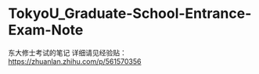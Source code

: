 # TokyoU_Graduate-School-Entrance-Exam-Note
东大修士考试的笔记
详细请见经验贴：
https://zhuanlan.zhihu.com/p/561570356
